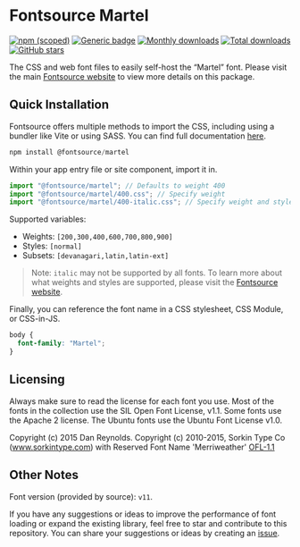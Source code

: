 # Fontsource Martel

[![npm (scoped)](https://img.shields.io/npm/v/@fontsource/martel?color=brightgreen)](https://www.npmjs.com/package/@fontsource/martel) [![Generic badge](https://img.shields.io/badge/fontsource-passing-brightgreen)](https://github.com/fontsource/fontsource) [![Monthly downloads](https://badgen.net/npm/dm/@fontsource/martel)](https://github.com/fontsource/fontsource) [![Total downloads](https://badgen.net/npm/dt/@fontsource/martel)](https://github.com/fontsource/fontsource) [![GitHub stars](https://img.shields.io/github/stars/fontsource/fontsource.svg?style=social&label=Star)](https://github.com/fontsource/fontsource/stargazers)

The CSS and web font files to easily self-host the “Martel” font. Please visit the main [Fontsource website](https://fontsource.org/fonts/martel) to view more details on this package.

## Quick Installation

Fontsource offers multiple methods to import the CSS, including using a bundler like Vite or using SASS. You can find full documentation [here](https://fontsource.org/docs/getting-started/introduction).

```javascript
npm install @fontsource/martel
```

Within your app entry file or site component, import it in.

```javascript
import "@fontsource/martel"; // Defaults to weight 400
import "@fontsource/martel/400.css"; // Specify weight
import "@fontsource/martel/400-italic.css"; // Specify weight and style
```

Supported variables:
- Weights: `[200,300,400,600,700,800,900]`
- Styles: `[normal]`
- Subsets: `[devanagari,latin,latin-ext]`

> Note: `italic` may not be supported by all fonts. To learn more about what weights and styles are supported, please visit the [Fontsource website](https://fontsource.org/fonts/martel).

Finally, you can reference the font name in a CSS stylesheet, CSS Module, or CSS-in-JS.

```css
body {
  font-family: "Martel";
}
```

## Licensing
Always make sure to read the license for each font you use. Most of the fonts in the collection use the SIL Open Font License, v1.1. Some fonts use the Apache 2 license. The Ubuntu fonts use the Ubuntu Font License v1.0.

Copyright (c) 2015 Dan Reynolds. Copyright (c) 2010-2015, Sorkin Type Co (www.sorkintype.com) with Reserved Font Name 'Merriweather'
[OFL-1.1](https://openfontlicense.org)

## Other Notes
Font version (provided by source): `v11`.

If you have any suggestions or ideas to improve the performance of font loading or expand the existing library, feel free to star and contribute to this repository. You can share your suggestions or ideas by creating an [issue](https://github.com/fontsource/fontsource/issues).